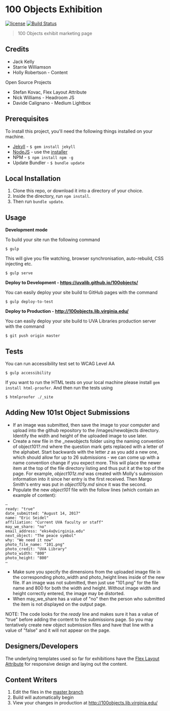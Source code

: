 # 100 Objects Exhibition

[![license][license-image]][license-url] [![Build Status][travis-image]][travis-url]
> 100 Objects exhibit marketing page

## Credits

* Jack Kelly
* Starrie Williamson
* Holly Robertson - Content

Open Source Projects

* Stefan Kovac, Flex Layout Attribute
* Nick Williams - Headroom JS
* Davide Calignano - Medium Lightbox

## Prerequisites

To install this project, you'll need the following things installed on your machine.

* [Jekyll](http://jekyllrb.com/) - `$ gem install jekyll`
* [NodeJS](http://nodejs.org) - use the [installer](https://nodejs.org/en/download/)
* NPM - `$ npm install npm -g`
* Update Bundler - `$ bundle update`

## Local Installation

1. Clone this repo, or download it into a directory of your choice.
2. Inside the directory, run `npm install`.
3. Then run `bundle update`.

## Usage

**Development mode**

To build your site run the following command

```shell
$ gulp
```

This will give you file watching, browser synchronisation, auto-rebuild, CSS injecting etc.

```shell
$ gulp serve
```

**Deploy to Development - https://uvalib.github.io/100objects/**

You can easily deploy your site build to GitHub pages with the command
```shell
$ gulp deploy-to-test
```
**Deploy to Production - http://100objects.lib.virginia.edu/**

You can easily deploy your site build to UVA Libraries production server with the command
```shell
$ git push origin master
```

## Tests
You can run accessibility test set to WCAG Level AA
```shell
$ gulp accessibility
```

If you want to run the HTML tests on your local machine please install `gem install html-proofer`. And then run the tests using
```shell
$ htmlproofer ./_site
```

[license-image]: https://img.shields.io/badge/license-ISC-blue.svg
[license-url]: https://github.com/uvalib/100objects/blob/master/LICENSE
[travis-image]: https://travis-ci.org/uvalib/100objects.svg?branch=master
[travis-url]: https://travis-ci.org/uvalib/100objects

## Adding New 101st Object Submissions
* If an image was submitted, then save the image to your computer and upload into the github repository to the /images/newobjects 
directory. Identify the width and height of the uploaded image to use later.
* Create a new file in the _newobjects folder using the naming convention of object101?.md 
where the question mark gets replaced with a letter of the alphabet. Start backwards with 
the letter _z_ as you add a new one, which should allow for up to 26 submissions - we can come 
up with a name convention change if you expect more. This will place the newer item at the 
top of the file directory listing and thus put it at the top of the page. For example, 
_object101z.md_ was created with Molly's submission information into it since her entry is 
the first received. Then Margo Smith's entry was put in _object101y.md_ since it was the 
second.
* Populate the new *object101* file with the follow lines (which contain an example of content):
```
—
ready: "true"
date_submitted: "August 14, 2017"
name: "Eric Seidel"
affiliation: "Current UVA faculty or staff"
may_we_share: "no"
email_address: "eks4x@virginia.edu"
next_object: "The peace symbol"
why: "We need it now"
photo_file_name: "101.png"
photo_credit: "UVA Library"
photo_width: "800"
photo_height: "800"
—
```
* Make sure you specify the dimensions from the uploaded image file in the corresponding photo_width and photo_height 
lines inside of the new file. If an image was not submitted, then just use "101.png" for the file name and 800 for both 
the width and height. Without image width and height correctly entered, the image may be distorted.
* When may_we_share has a value of "no" then the person who submitted the item is not displayed on the output page.

NOTE: The code looks for the _ready_ line and makes sure it has a value of "true" before adding the content to the 
submissions page. So you may tentatively create new object submission files and have that 
line with a value of "false" and it will not appear on the page.

## Designers/Developers

The underlying templates used so far for exhibitions have the [Flex Layout Attribute](http://progressivered.com/fla/)
for responsive design and laying out the content.

## Content Writers
1. Edit the files in the [master branch](https://github.com/uvalib/100objects/tree/master)
2. Build will automatically begin
3. View your changes in production at http://100objects.lib.virginia.edu/

